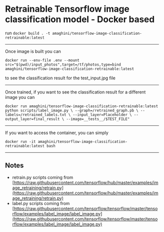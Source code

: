 # Retrainable Tensorflow image classification model - Docker based

run `docker build . -t amaghini/tensorflow-image-classification-retrainable:latest`

---

Once image is built you can

`docker run --env-file .env --mount src="$(pwd)/input_photos",target=/tf/photos,type=bind amaghini/tensorflow-image-classification-retrainable:latest`

to see the classification result for the test_input.jpg file

---

Once trained, if you want to see the classification result for a different image you can

`docker run amaghini/tensorflow-image-classification-retrainable:latest python scripts/label_image.py \ --graph=/retrained_graph.pb \ --labels=/retrained_labels.txt \ --input_layer=Placeholder \ --output_layer=final_result \ --image=__tests__/$TEST_FILE"`

---

If you want to access the container, you can simply

`docker run -it amaghini/tensorflow-image-classification-retrainable:latest bash`

---

## Notes

- retrain.py scripts coming from [https://raw.githubusercontent.com/tensorflow/hub/master/examples/image_retraining/retrain.py](https://raw.githubusercontent.com/tensorflow/hub/master/examples/image_retraining/retrain.py)
- label.py scripts coming from [https://raw.githubusercontent.com/tensorflow/tensorflow/master/tensorflow/examples/label_image/label_image.py](https://raw.githubusercontent.com/tensorflow/tensorflow/master/tensorflow/examples/label_image/label_image.py)
